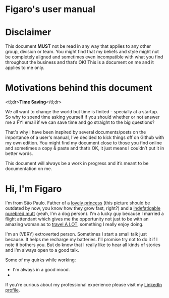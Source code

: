 # Figaro's user manual

# Disclaimer
This document **MUST** not be read in any way that applies to any other group, division or team. You might find that my beliefs and style might not be completely aligned and sometimes even incompatible with what you find throughout the business and that’s OK! This is a document on me and it applies to me only.

# Motivations behind this document
<tl;dr>**Time Saving**</tl;dr>

We all want to change the world but time is finited - specially at a startup. So why to spend time asking yourself if you should whether or not answer me a FYI email if we can save time and go straight to the big questions?

That's why I have been inspired by several documents/posts on the importance of a user's manual, I’ve decided to kick things off on Github with my own edition. You might find my document close to those you find online and sometimes a copy & paste and that’s OK, it just means I couldn’t put it in better words.

This document will always be a work in progress and it’s meant to be documentation on me.

# Hi, I'm Figaro 
I'm from São Paulo. Father of a [lovely princess](img/alice.PNG) (this picture should be outdated by now, you know how they grow fast, right?) and a [indefatigable purebred mutt](img/maia.PNG) (yeah, I'm a dog person). I'm a lucky guy because I married a flight attendant which gives me the opportunity not just to be with an amazing woman as to [travel A LOT](https://www.mytravelmap.xyz/u/gg112445688203607613260), something I really enjoy doing.

I'm an (VERY) extroverted person. Sometimes I start a small talk just because. It helps me recharge my batteries. I'll promise try not to do it if I note it bothers you. But do know that I really like to hear all kinds of stories and I'm always open to a good talk.

Some of my quirks while working:
- I'm always in a good mood.
- 

If you’re curious about my professional experience please visit my [LinkedIn profile](https://www.linkedin.com/in/lfigaro).

